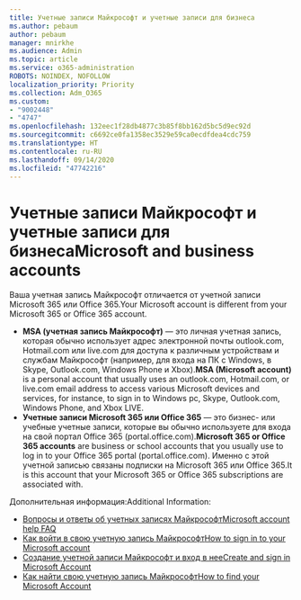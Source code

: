 ```yaml
---
title: Учетные записи Майкрософт и учетные записи для бизнеса
ms.author: pebaum
author: pebaum
manager: mnirkhe
ms.audience: Admin
ms.topic: article
ms.service: o365-administration
ROBOTS: NOINDEX, NOFOLLOW
localization_priority: Priority
ms.collection: Adm_O365
ms.custom:
- "9002448"
- "4747"
ms.openlocfilehash: 132eec1f28db4877c3b85f8bb162d5bc5d9ec92d
ms.sourcegitcommit: c6692ce0fa1358ec3529e59ca0ecdfdea4cdc759
ms.translationtype: HT
ms.contentlocale: ru-RU
ms.lasthandoff: 09/14/2020
ms.locfileid: "47742216"
---
```

# <a name="microsoft-and-business-accounts"></a><span data-ttu-id="5abb0-102">Учетные записи Майкрософт и учетные записи для бизнеса</span><span class="sxs-lookup"><span data-stu-id="5abb0-102">Microsoft and business accounts</span></span>

<span data-ttu-id="5abb0-103">Ваша учетная запись Майкрософт отличается от учетной записи Microsoft 365 или Office 365.</span><span class="sxs-lookup"><span data-stu-id="5abb0-103">Your Microsoft account is different from your Microsoft 365 or Office 365 account.</span></span>

- <span data-ttu-id="5abb0-104">**MSA (учетная запись Майкрософт)** — это личная учетная запись, которая обычно использует адрес электронной почты outlook.com, Hotmail.com или live.com для доступа к различным устройствам и службам Майкрософт (например, для входа на ПК с Windows, в Skype, Outlook.com, Windows Phone и Xbox).</span><span class="sxs-lookup"><span data-stu-id="5abb0-104">**MSA (Microsoft account)** is a personal account that usually uses an outlook.com, Hotmail.com, or live.com email address to access various Microsoft devices and services, for instance, to sign in to Windows pc, Skype, Outlook.com, Windows Phone, and Xbox LIVE.</span></span>
- <span data-ttu-id="5abb0-105">**Учетные записи Microsoft 365 или Office 365** — это бизнес- или учебные учетные записи, которые вы обычно используете для входа на свой портал Office 365 (portal.office.com).</span><span class="sxs-lookup"><span data-stu-id="5abb0-105">**Microsoft 365 or Office 365 accounts** are business or school accounts that you usually use to log in to your Office 365 portal (portal.office.com).</span></span> <span data-ttu-id="5abb0-106">Именно с этой учетной записью связаны подписки на Microsoft 365 или Office 365.</span><span class="sxs-lookup"><span data-stu-id="5abb0-106">It is this account that your Microsoft 365 or Office 365 subscriptions are associated with.</span></span>

<span data-ttu-id="5abb0-107">Дополнительная информация:</span><span class="sxs-lookup"><span data-stu-id="5abb0-107">Additional Information:</span></span>

- [<span data-ttu-id="5abb0-108">Вопросы и ответы об учетных записях Майкрософт</span><span class="sxs-lookup"><span data-stu-id="5abb0-108">Microsoft account help FAQ</span></span>](https://support.microsoft.com/hub/4294457/microsoft-account-help) 
- [<span data-ttu-id="5abb0-109">Как войти в свою учетную запись Майкрософт</span><span class="sxs-lookup"><span data-stu-id="5abb0-109">How to sign in to your Microsoft account</span></span>](https://support.microsoft.com/help/4028195/microsoft-account-how-to-sign-in)
- [<span data-ttu-id="5abb0-110">Создание учетной записи Майкрософт и вход в нее</span><span class="sxs-lookup"><span data-stu-id="5abb0-110">Create and sign in Microsoft Account</span></span>](https://account.microsoft.com/account)
- [<span data-ttu-id="5abb0-111">Как найти свою учетную запись Майкрософт</span><span class="sxs-lookup"><span data-stu-id="5abb0-111">How to find your Microsoft Account</span></span>](https://support.microsoft.com/help/13811/microsoft-account-how-to-find)
